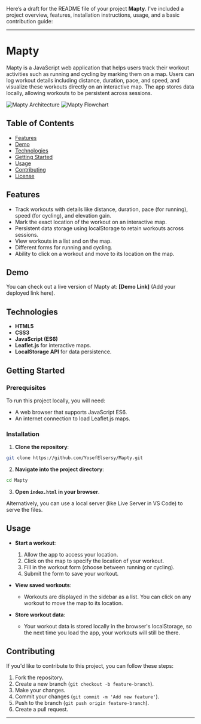Here’s a draft for the README file of your project **Mapty**. I've included a project overview, features, installation instructions, usage, and a basic contribution guide:

---

# Mapty

Mapty is a JavaScript web application that helps users track their workout activities such as running and cycling by marking them on a map. Users can log workout details including distance, duration, pace, and speed, and visualize these workouts directly on an interactive map. The app stores data locally, allowing workouts to be persistent across sessions.

![Mapty Architecture](path-to-architecture-image.png) <!-- Replace with the correct path or URL -->
![Mapty Flowchart](path-to-flowchart-image.png) <!-- Replace with the correct path or URL -->

## Table of Contents

- [Features](#features)
- [Demo](#demo)
- [Technologies](#technologies)
- [Getting Started](#getting-started)
- [Usage](#usage)
- [Contributing](#contributing)
- [License](#license)

## Features

- Track workouts with details like distance, duration, pace (for running), speed (for cycling), and elevation gain.
- Mark the exact location of the workout on an interactive map.
- Persistent data storage using localStorage to retain workouts across sessions.
- View workouts in a list and on the map.
- Different forms for running and cycling.
- Ability to click on a workout and move to its location on the map.

## Demo

You can check out a live version of Mapty at: **[Demo Link]** (Add your deployed link here).

## Technologies

- **HTML5**
- **CSS3**
- **JavaScript (ES6)**
- **Leaflet.js** for interactive maps.
- **LocalStorage API** for data persistence.

## Getting Started

### Prerequisites

To run this project locally, you will need:

- A web browser that supports JavaScript ES6.
- An internet connection to load Leaflet.js maps.

### Installation

1. **Clone the repository**:

```bash
git clone https://github.com/YosefElsersy/Mapty.git
```

2. **Navigate into the project directory**:

```bash
cd Mapty
```

3. **Open `index.html` in your browser**.

Alternatively, you can use a local server (like Live Server in VS Code) to serve the files.

## Usage

- **Start a workout**:
    1. Allow the app to access your location.
    2. Click on the map to specify the location of your workout.
    3. Fill in the workout form (choose between running or cycling).
    4. Submit the form to save your workout.

- **View saved workouts**:
    - Workouts are displayed in the sidebar as a list. You can click on any workout to move the map to its location.

- **Store workout data**:
    - Your workout data is stored locally in the browser's localStorage, so the next time you load the app, your workouts will still be there.

## Contributing

If you'd like to contribute to this project, you can follow these steps:

1. Fork the repository.
2. Create a new branch (`git checkout -b feature-branch`).
3. Make your changes.
4. Commit your changes (`git commit -m 'Add new feature'`).
5. Push to the branch (`git push origin feature-branch`).
6. Create a pull request.

---
